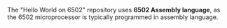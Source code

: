 The "Hello World on 6502" repository uses **6502 Assembly language**, as the 6502 microprocessor is typically programmed in assembly language.
    